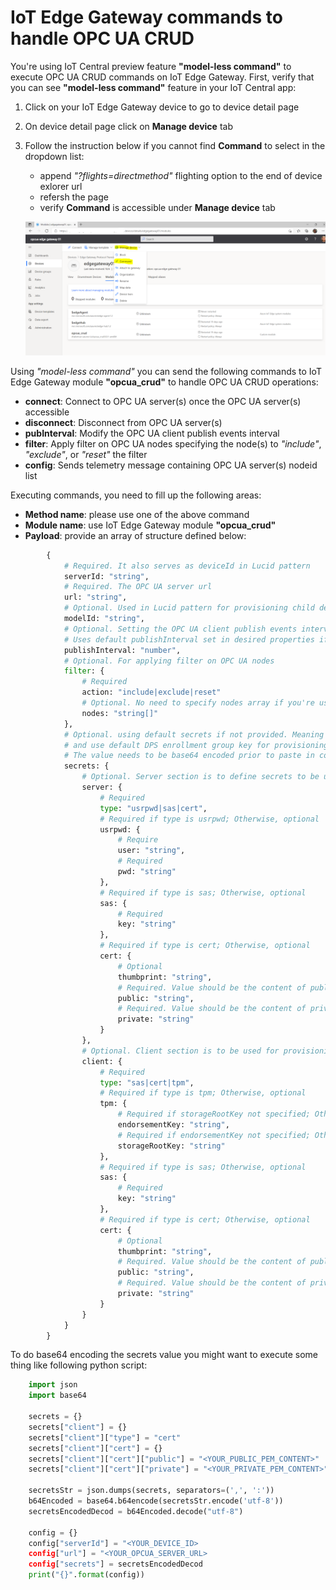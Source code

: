 # IoT Edge Gateway commands to handle OPC UA CRUD
You're using IoT Central preview feature **"model-less command"** to execute OPC UA CRUD commands on IoT Edge Gateway.
First, verify that you can see **"model-less command"** feature in your IoT Central app:
1. Click on your IoT Edge Gateway device to go to device detail page
2. On device detail page click on **Manage device** tab
3. Follow the instruction below if you cannot find **Command** to select in the dropdown list:
    - append _"?flights=directmethod"_ flighting option to the end of device exlorer url
    - refersh the page
    - verify **Command** is accessible under **Manage device** tab

    ![Azure IoT Edge VM](/assets/19_model_less_command.png)

Using _"model-less command"_ you can send the following commands to IoT Edge Gateway module **"opcua_crud"** to handle OPC UA CRUD operations:
- **connect**: Connect to OPC UA server(s) once the OPC UA server(s) accessible
- **disconnect**: Disconnect from OPC UA server(s)
- **pubInterval**: Modify the OPC UA client publish events interval
- **filter**: Apply filter on OPC UA nodes specifying the node(s) to _"include"_, _"exclude"_, or _"reset"_ the filter
- **config**: Sends telemetry message containing OPC UA server(s) nodeid list

Executing commands, you need to fill up the following areas:
- **Method name**: please use one of the above command
- **Module name**: use IoT Edge Gateway module **"opcua_crud"**
- **Payload**: provide an array of structure defined below:
``` py
        {
            # Required. It also serves as deviceId in Lucid pattern
            serverId: "string",
            # Required. The OPC UA server url
            url: "string",
            # Optional. Used in Lucid pattern for provisioning child device
            modelId: "string",
            # Optional. Setting the OPC UA client publish events interval.
            # Uses default publishInterval set in desired properties if not specified
            publishInterval: "number",
            # Optional. For applying filter on OPC UA nodes
            filter: {
                # Required
                action: "include|exclude|reset"
                # Optional. No need to specify nodes array if you're using reset action
                nodes: "string[]"
            },
            # Optional. using default secrets if not provided. Meaning anonymous connection to OPC UA server
            # and use default DPS enrollment group key for provisioning the child devices
            # The value needs to be base64 encoded prior to paste in command's payload
            secrets: {
                # Optional. Server section is to define secrets to be used to connect to the OPC UA server
                server: {
                    # Required
                    type: "usrpwd|sas|cert",
                    # Required if type is usrpwd; Otherwise, optional
                    usrpwd: {
                        # Require
                        user: "string",
                        # Required
                        pwd: "string"
                    },
                    # Required if type is sas; Otherwise, optional
                    sas: {
                        # Required
                        key: "string"
                    },
                    # Required if type is cert; Otherwise, optional
                    cert: {
                        # Optional
                        thumbprint: "string",
                        # Required. Value should be the content of public PEM file
                        public: "string",
                        # Required. Value should be the content of private PEM file
                        private: "string"
                    }
                },
                # Optional. Client section is to be used for provisioning child device
                client: {
                    # Required
                    type: "sas|cert|tpm",
                    # Required if type is tpm; Otherwise, optional
                    tpm: {
                        # Required if storageRootKey not specified; Otherwise, optional
                        endorsementKey: "string",
                        # Required if endorsementKey not specified; Otherwise, optional
                        storageRootKey: "string"
                    },
                    # Required if type is sas; Otherwise, optional
                    sas: {
                        # Required
                        key: "string"
                    },
                    # Required if type is cert; Otherwise, optional
                    cert: {
                        # Optional
                        thumbprint: "string",
                        # Required. Value should be the content of public PEM file
                        public: "string",
                        # Required. Value should be the content of private PEM file
                        private: "string"
                    }
                }
            }
        }
```

To do base64 encoding the secrets value you might want to execute some thing like following python script:

``` py
    import json
    import base64

    secrets = {}
    secrets["client"] = {}
    secrets["client"]["type"] = "cert"
    secrets["client"]["cert"] = {}
    secrets["client"]["cert"]["public"] = "<YOUR_PUBLIC_PEM_CONTENT>"
    secrets["client"]["cert"]["private"] = "<YOUR_PRIVATE_PEM_CONTENT>"

    secretsStr = json.dumps(secrets, separators=(',', ':'))
    b64Encoded = base64.b64encode(secretsStr.encode('utf-8'))
    secretsEncodedDecod = b64Encoded.decode("utf-8")

    config = {}
    config["serverId"] = "<YOUR_DEVICE_ID>
    config["url"] = "<YOUR_OPCUA_SERVER_URL>
    config["secrets"] = secretsEncodedDecod
    print("{}".format(config))
```
